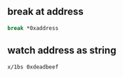 
## break at address

```sh
break *0xaddress
```

## watch address as string

```sh
x/1bs 0xdeadbeef
```
